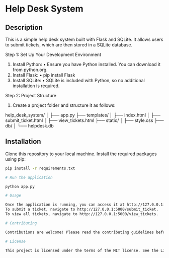 # Help Desk System

## Description

This is a simple help desk system built with Flask and SQLite. It allows users to submit tickets, which are then stored in a SQLite database.

Step 1: Set Up Your Development Environment

1. Install Python:
•	Ensure you have Python installed. You can download it from python.org.
2. Install Flask:
• pip install Flask
3. Install SQLite:
•	SQLite is included with Python, so no additional installation is required.

Step 2: Project Structure

1. Create a project folder and structure it as follows:

help_desk_system/
│
 ├── app.py
 ├── templates/
│   ├── index.html
│   ├── submit_ticket.html
│   ├── view_tickets.html
 ├── static/
│   ├── style.css
 ├── db/
│   └── helpdesk.db

## Installation

Clone this repository to your local machine.
Install the required packages using pip:
```bash
pip install -r requirements.txt

# Run the application

python app.py

# Usage

Once the application is running, you can access it at http://127.0.0.1:5000 in your web browser.
To submit a ticket, navigate to http://127.0.0.1:5000/submit_ticket.
To view all tickets, navigate to http://127.0.0.1:5000/view_tickets.

# Contributing

Contributions are welcome! Please read the contributing guidelines before getting started.

# License

This project is licensed under the terms of the MIT license. See the LICENSE file for details.
